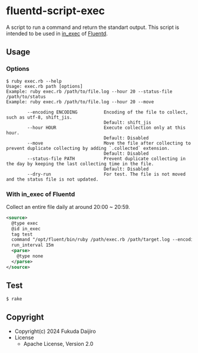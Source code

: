 # fluentd-script-exec

A script to run a command and return the standart output.
This script is intended to be used in [in_exec](https://docs.fluentd.org/input/exec) of [Fluentd](https://www.fluentd.org/).

## Usage

### Options

```console
$ ruby exec.rb --help
Usage: exec.rb path [options]
Example: ruby exec.rb /path/to/file.log --hour 20 --status-file /path/to/status
Example: ruby exec.rb /path/to/file.log --hour 20 --move

        --encoding ENCODING          Encoding of the file to collect, such as utf-8, shift_jis.
                                     Default: shift_jis
        --hour HOUR                  Execute collection only at this hour.
                                     Default: Disabled
        --move                       Move the file after collecting to prevent duplicate collecting by adding `.collected` extension.
                                     Default: Disabled
        --status-file PATH           Prevent duplicate collecting in the day by keeping the last collecting time in the file.
                                     Default: Disabled
        --dry-run                    For test. The file is not moved and the status file is not updated.
```

### With in_exec of Fluentd

Collect an entire file daily at around 20:00 ~ 20:59.

```xml
<source>
  @type exec
  @id in_exec
  tag test
  command "/opt/fluent/bin/ruby /path/exec.rb /path/target.log --encoding utf-8 --hour 20 --status-file /path/status"
  run_interval 15m
  <parse>
    @type none
  </parse>
</source>
```

## Test

```console
$ rake
```

## Copyright

* Copyright(c) 2024 Fukuda Daijiro
* License
  * Apache License, Version 2.0
